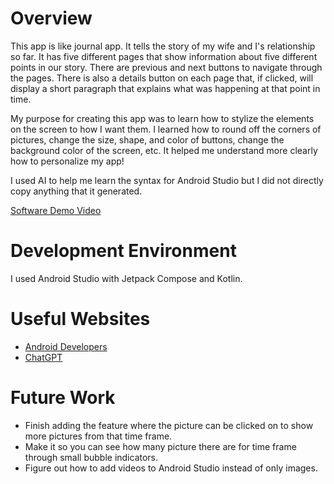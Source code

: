# Overview

This app is like journal app. It tells the story of my wife and I's relationship so far. It has five different pages that show information about five different points in our story. There are previous and next buttons to navigate through the pages. There is also a details button on each page that, if clicked, will display a short paragraph that explains what was happening at that point in time.

My purpose for creating this app was to learn how to stylize the elements on the screen to how I want them. I learned how to round off the corners of pictures, change the size, shape, and color of buttons, change the background color of the screen, etc. It helped me understand more clearly how to personalize my app!

 I used AI to help me learn the syntax for Android Studio but I did not directly copy anything that it generated.

[Software Demo Video](https://www.youtube.com/watch?v=0RdO392eaqM)

# Development Environment

I used Android Studio with Jetpack Compose and Kotlin.

# Useful Websites

* [Android Developers](https://developer.android.com/courses/android-basics-compose/course)
* [ChatGPT](https://chatgpt.com/)

# Future Work

* Finish adding the feature where the picture can be clicked on to show more pictures from that time frame.
* Make it so you can see how many picture there are for time frame through small bubble indicators.
* Figure out how to add videos to Android Studio instead of only images.
